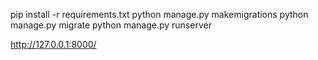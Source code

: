 pip install -r requirements.txt
python manage.py makemigrations
python manage.py migrate
python manage.py runserver

http://127.0.0.1:8000/
